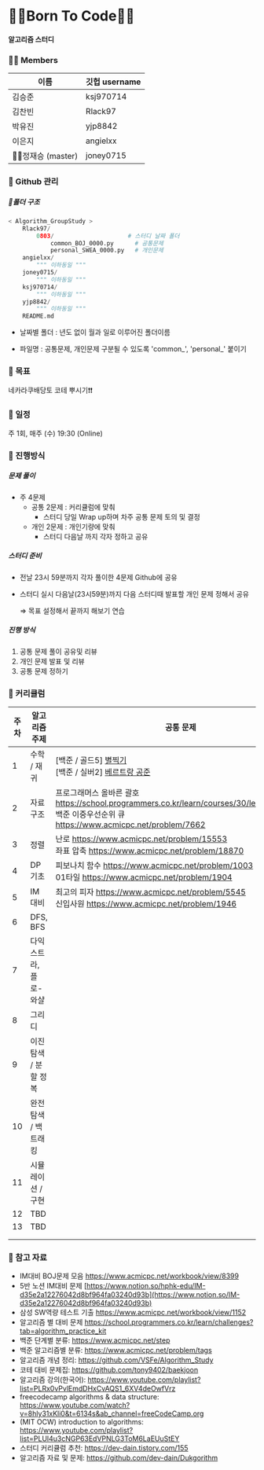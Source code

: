 # 👩‍💻Born To Code👨‍💻

#### 알고리즘 스터디



### 🙋‍♀️ Members

| 이름              | 깃헙 username |
| ----------------- | ------------- |
| 김승준            | ksj970714     |
| 김찬빈            | Rlack97       |
| 박유진            | yjp8842       |
| 이은지            | angielxx      |
| 🙋‍♂️정재승 (master) | joney0715     |



### 💾 Github 관리

##### 📁폴더 구조

```python
< Algorithm_GroupStudy >
	Rlack97/
    	0803/                     # 스터디 날짜 폴더
        	common_BOJ_0000.py      # 공통문제
            personal_SWEA_0000.py   # 개인문제
    angielxx/
    	""" 이하동일 """
    joney0715/
    	""" 이하동일 """
    ksj970714/
    	""" 이하동일 """
    yjp8842/
    	""" 이하동일 """
    README.md
```

- 날짜별 폴더 : 년도 없이 월과 일로 이루어진 폴더이름

- 파일명 : 공통문제, 개인문제 구분될 수 있도록 'common_', 'personal\_' 붙이기

  

### 🔹 목표

네카라쿠배당토 코테 뿌시기❗❗

### 🔹 일정

주 1회, 매주 (수) 19:30 (Online)

### 🔹 진행방식

##### 문제 풀이

- 주 4문제
  - 공통 2문제 : 커리큘럼에 맞춰
    - 스터디 당일 Wrap up하며 차주 공통 문제 토의 및 결정
  - 개인 2문제 : 개인기량에 맞춰
    - 스터디 다음날 까지 각자 정하고 공유

##### 스터디 준비

- 전날 23시 59분까지 각자 풀이한 4문제 Github에 공유

- 스터디 실시 다음날(23시59분)까지 다음 스터디때 발표할 개인 문제 정해서 공유

  ⇒ 목표 설정해서 끝까지 해보기 연습

##### 진행 방식

1. 공통 문제 풀이 공유및 리뷰
2. 개인 문제 발표 및 리뷰
3. 공통 문제 정하기



### 🔹 커리큘럼

| 주차 | 알고리즘 주제         | 공통 문제                                                    |
| ---- | --------------------- | ------------------------------------------------------------ |
| 1    | 수학 / 재귀           | [백준 / 골드5] [별찍기](https://www.acmicpc.net/problem/2447)<br />[백준 / 실버2] [베르트랑 공준](https://www.acmicpc.net/problem/4948) |
| 2    | 자료구조              | 프로그래머스 올바른 괄호<br />https://school.programmers.co.kr/learn/courses/30/lessons/12909 <br />백준 이중우선순위 큐<br />https://www.acmicpc.net/problem/7662 |
| 3    | 정렬                  | 난로 https://www.acmicpc.net/problem/15553<br />좌표 압축 https://www.acmicpc.net/problem/18870 |
| 4    | DP 기초               | 피보나치 함수 https://www.acmicpc.net/problem/1003<br />01타일 https://www.acmicpc.net/problem/1904 |
| 5    | IM 대비               | 최고의 피자 https://www.acmicpc.net/problem/5545<br />신입사원 https://www.acmicpc.net/problem/1946 |
| 6    | DFS, BFS              |                                                              |
| 7    | 다익스트라, 플로-와샬 |                                                              |
| 8    | 그리디                |                                                              |
| 9    | 이진 탐색 / 분할 정복 |                                                              |
| 10   | 완전 탐색 / 백트래킹  |                                                              |
| 11   | 시뮬레이션 / 구현     |                                                              |
| 12   | TBD                   |                                                              |
| 13   | TBD                   |                                                              |
|      |                       |                                                              |
|      |                       |                                                              |



### 🔹 참고 자료

- IM대비 BOJ문제 모음 https://www.acmicpc.net/workbook/view/8399
- 5반 노션 IM대비 문제 [https://www.notion.so/hphk-edu/IM-d35e2a12276042d8bf964fa03240d93b](https://www.notion.so/IM-d35e2a12276042d8bf964fa03240d93b)
- 삼성 SW역량 테스트 기출 https://www.acmicpc.net/workbook/view/1152
- 알고리즘 별 대비 문제 https://school.programmers.co.kr/learn/challenges?tab=algorithm_practice_kit
- 백준 단계별 분류: https://www.acmicpc.net/step
- 백준 알고리즘별 분류: https://www.acmicpc.net/problem/tags
- 알고리즘 개념 정리: https://github.com/VSFe/Algorithm_Study
- 코테 대비 문제집: https://github.com/tony9402/baekjoon
- 알고리즘 강의(한국어): https://www.youtube.com/playlist?list=PLRx0vPvlEmdDHxCvAQS1_6XV4deOwfVrz
- freecodecamp algorithms & data structure: https://www.youtube.com/watch?v=8hly31xKli0&t=6134s&ab_channel=freeCodeCamp.org
- (MIT OCW) introduction to algorithms: https://www.youtube.com/playlist?list=PLUl4u3cNGP63EdVPNLG3ToM6LaEUuStEY
- 스터디 커리큘럼 추천: https://dev-dain.tistory.com/155
- 알고리즘 자료 및 문제: https://github.com/dev-dain/Dukgorithm